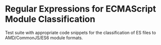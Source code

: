 # Regular Expressions for ECMAScript Module Classification

Test suite with appropriate code snippets for the classification of ES files to AMD/CommonJS/ES6 module formats.
